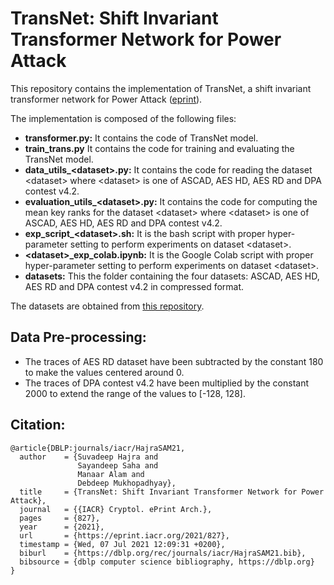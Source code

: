 # TransNet: Shift Invariant Transformer Network for Power Attack

This repository contains the implementation of TransNet, a shift invariant transformer network for Power Attack ([eprint](https://eprint.iacr.org/2021/827)).

The implementation is composed of the following files:
* **transformer.py:** It contains the code of TransNet model.
* **train_trans.py** It contains the code for training and evaluating the TransNet model.
* **data_utils_\<dataset\>.py:** It contains the code for reading the dataset \<dataset\> where \<dataset\> is one of ASCAD, AES HD, AES RD and DPA contest v4.2.
* **evaluation_utils_\<dataset\>.py:** It contains the code for computing the mean key ranks for the dataset \<dataset\> where \<dataset\> is one of ASCAD, AES HD, AES RD and DPA contest v4.2.
* **exp_script_\<dataset\>.sh:** It is the bash script with proper hyper-parameter setting to perform experiments on dataset \<dataset\>.
* **\<dataset\>\_exp_colab.ipynb:** It is the Google Colab script with proper hyper-parameter setting to perform experiments on dataset \<dataset\>.
* **datasets:** This the folder containing the four datasets: ASCAD, AES HD, AES RD and DPA contest v4.2 in compressed format.

The datasets are obtained from [this repository](https://github.com/gabzai/Methodology-for-efficient-CNN-architectures-in-SCA).

## Data Pre-processing:
* The traces of AES RD dataset have been subtracted by the constant 180 to make the values centered around 0.
* The traces of DPA contest v4.2 have been multiplied by the constant 2000 to extend the range of the values to [-128, 128].

## Citation:
```
@article{DBLP:journals/iacr/HajraSAM21,
  author    = {Suvadeep Hajra and
               Sayandeep Saha and
               Manaar Alam and
               Debdeep Mukhopadhyay},
  title     = {TransNet: Shift Invariant Transformer Network for Power Attack},
  journal   = {{IACR} Cryptol. ePrint Arch.},
  pages     = {827},
  year      = {2021},
  url       = {https://eprint.iacr.org/2021/827},
  timestamp = {Wed, 07 Jul 2021 12:09:31 +0200},
  biburl    = {https://dblp.org/rec/journals/iacr/HajraSAM21.bib},
  bibsource = {dblp computer science bibliography, https://dblp.org}
}
```
